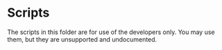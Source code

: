 # Scripts

The scripts in this folder are for use of the developers only. You may use them, but they are unsupported and undocumented.
